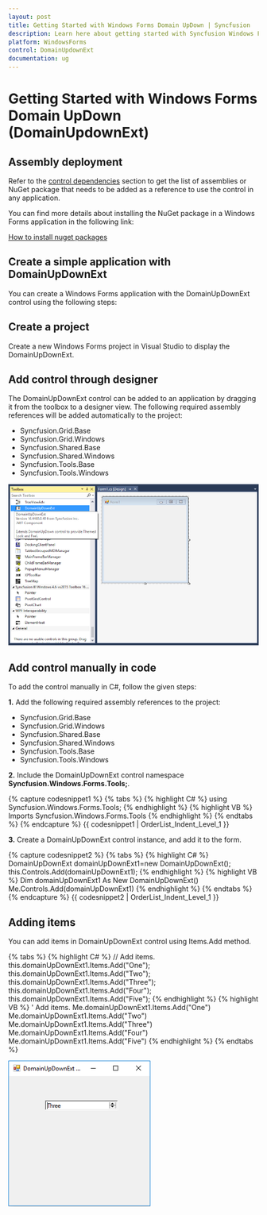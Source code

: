```yaml
---
layout: post
title: Getting Started with Windows Forms Domain UpDown | Syncfusion
description: Learn here about getting started with Syncfusion Windows Forms Domain UpDown (DomainUpdownExt) control, its elements, and more.
platform: WindowsForms
control: DomainUpdownExt 
documentation: ug
---
```


# Getting Started with Windows Forms Domain UpDown (DomainUpdownExt)

## Assembly deployment

Refer to the [control dependencies](https://help.syncfusion.com/windowsforms/control-dependencies#domainupdownext) section to get the list of assemblies or NuGet package that needs to be added as a reference to use the control in any application. 

You can find more details about installing the NuGet package in a Windows Forms application in the following link: 

[How to install nuget packages](https://help.syncfusion.com/windowsforms/installation/install-nuget-packages)

## Create a simple application with DomainUpDownExt

You can create a Windows Forms application with the DomainUpDownExt control using the following steps:

## Create a project

Create a new Windows Forms project in Visual Studio to display the DomainUpDownExt.

## Add control through designer

The DomainUpDownExt control can be added to an application by dragging it from the toolbox to a designer view. The following required assembly references will be added automatically to the project:

* Syncfusion.Grid.Base
* Syncfusion.Grid.Windows
* Syncfusion.Shared.Base
* Syncfusion.Shared.Windows
* Syncfusion.Tools.Base 
* Syncfusion.Tools.Windows

![wf domain up down control added by designer](Getting-Started_images/wf-domain-up-down-ext-control.png) 

## Add control manually in code

To add the control manually in C#, follow the given steps:

**1.** Add the following required assembly references to the project:

  * Syncfusion.Grid.Base
  * Syncfusion.Grid.Windows
  * Syncfusion.Shared.Base
  * Syncfusion.Shared.Windows
  * Syncfusion.Tools.Base 
  * Syncfusion.Tools.Windows

**2.** Include the DomainUpDownExt control namespace **Syncfusion.Windows.Forms.Tools;**.

  {% capture codesnippet1 %}
  {% tabs %}
  {% highlight C# %}
  using Syncfusion.Windows.Forms.Tools;
  {% endhighlight %}
  {% highlight VB %}
  Imports Syncfusion.Windows.Forms.Tools
  {% endhighlight %}
  {% endtabs %}
  {% endcapture %}
  {{ codesnippet1 | OrderList_Indent_Level_1 }} 

**3.** Create a DomainUpDownExt control instance, and add it to the form.

 {% capture codesnippet2 %}
 {% tabs %}
 {% highlight C# %}
 DomainUpDownExt domainUpDownExt1=new DomainUpDownExt();
 this.Controls.Add(domainUpDownExt1);
 {% endhighlight %}
 {% highlight VB %}
 Dim domainUpDownExt1 As New DomainUpDownExt()
 Me.Controls.Add(domainUpDownExt1)
 {% endhighlight %}
 {% endtabs %}
 {% endcapture %}
 {{ codesnippet2 | OrderList_Indent_Level_1 }}

## Adding items

You can add items in DomainUpDownExt control using Items.Add method. 

{% tabs %}
{% highlight C# %}
// Add items.
this.domainUpDownExt1.Items.Add("One");
this.domainUpDownExt1.Items.Add("Two");
this.domainUpDownExt1.Items.Add("Three");
this.domainUpDownExt1.Items.Add("Four");
this.domainUpDownExt1.Items.Add("Five");
{% endhighlight %}
{% highlight VB %}
' Add items.
Me.domainUpDownExt1.Items.Add("One")
Me.domainUpDownExt1.Items.Add("Two")
Me.domainUpDownExt1.Items.Add("Three")
Me.domainUpDownExt1.Items.Add("Four")
Me.domainUpDownExt1.Items.Add("Five")
{% endhighlight %}
{% endtabs %}

![wf domain up down control](Getting-Started_images/wf-domain-up-down-control.png) 